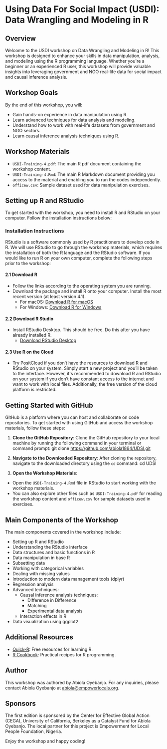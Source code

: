 # Using Data For Social Impact (USDI): Data Wrangling and Modeling in R

## Overview
Welcome to the USDI workshop on Data Wrangling and Modeling in R! This workshop is designed to enhance your skills in data manipulation, analysis, and modeling using the R programming language. Whether you're a beginner or an experienced R user, this workshop will provide valuable insights into leveraging government and NGO real-life data for social impact and causal inference analysis.

## Workshop Goals
By the end of this workshop, you will:
- Gain hands-on experience in data manipulation using R.
- Learn advanced techniques for data analysis and modeling.
- Understand how to work with real-life datasets from government and NGO sectors.
- Learn causal inference analysis techniques using R.


## Workshop Materials
- `USDI-Training-4.pdf`: The main R pdf document containing the workshop content.
- `USDI-Training-4.Rmd`: The main R Markdown document providing you access to the material and enabling you to run the codes independently.
- `officew.csv`: Sample dataset used for data manipulation exercises.


## Setting up R and RStudio
To get started with the workshop, you need to install R and RStudio on your computer. Follow the installation instructions below:

### Installation Instructions
RStudio is a software commonly used by R practitioners to develop code in R. We will use RStudio to go through the workshop materials, which requires the installation of both the R language and the RStudio software. If you would like to run R on your own computer, complete the following steps prior to the workshop:

#### 2.1 Download R
- Follow the links according to the operating system you are running.
- Download the package and install R onto your computer. Install the most recent version (at least version 4.1).
  - For macOS: [Download R for macOS](https://cran.r-project.org/bin/macosx/)
  - For Windows: [Download R for Windows](https://cran.r-project.org/bin/windows/)

#### 2.2 Download R Studio
- Install RStudio Desktop. This should be free. Do this after you have already installed R.
  - [Download RStudio Desktop](https://www.rstudio.com/products/rstudio/download/)

#### 2.3 Use R on the Cloud
- Try PositCloud if you don’t have the resources to download R and RStudio on your system. Simply start a new project and you’ll be taken to the interface. However, it's recommended to download R and RStudio on your system if you don’t have constant access to the internet and want to work with local files. Additionally, the free version of the cloud platform is restricted.

## Getting Started with GitHub
GitHub is a platform where you can host and collaborate on code repositories. To get started with using GitHub and access the workshop materials, follow these steps:

1. **Clone the GitHub Repository**: 
Clone the GitHub repository to your local machine by running the following command in your terminal or command prompt:
git clone https://github.com/abiola1864/UDSI.git



2. **Navigate to the Downloaded Repository**:
After cloning the repository, navigate to the downloaded directory using the `cd` command:
cd UDSI


3. **Open the Workshop Materials**:
- Open the `USDI-Training-4.Rmd` file in RStudio to start working with the workshop materials.
- You can also explore other files such as `USDI-Training-4.pdf` for reading the workshop content and `officew.csv` for sample datasets used in exercises.

## Main Components of the Workshop
The main components covered in the workshop include:
- Setting up R and RStudio
- Understanding the RStudio interface
- Data structures and basic functions in R
- Data manipulation in base R
- Subsetting data
- Working with categorical variables
- Dealing with missing values
- Introduction to modern data management tools (dplyr)
- Regression analysis
- Advanced techniques:
  - Causal inference analysis techniques:
    - Difference in Difference
    - Matching
    - Experimental data analysis
  - Interaction effects in R
- Data visualization using ggplot2



## Additional Resources
- [Quick-R](https://www.statmethods.net/): Free resources for learning R.
- [R Cookbook](https://rc2e.com/): Practical recipes for R programming.

## Author
This workshop was authored by Abiola Oyebanjo. For any inquiries, please contact Abiola Oyebanjo at [abiola@empowerlocals.org](mailto:abiola@empowerlocals.org).

## Sponsors

The first edition is sponsored by the Center for Effective Global Action (CEGA), University of California, Berkeley as a Catalyst Fund for Abiola Oyebanjo. The local partner for this project is Empowerment for Local People Foundation, Nigeria.

Enjoy the workshop and happy coding!
